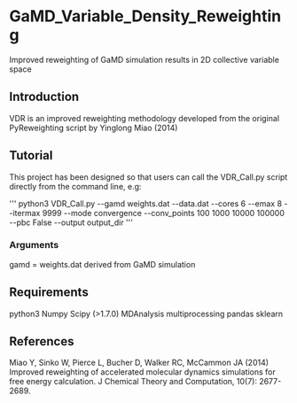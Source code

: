 # GaMD_Variable_Density_Reweighting
Improved reweighting of GaMD simulation results in 2D collective variable space

## Introduction
VDR is an improved reweighting methodology developed from the original PyReweighting script by Yinglong Miao (2014)

## Tutorial
This project has been designed so that users can call the VDR_Call.py script directly from the command line, e.g:

'''
python3 VDR_Call.py --gamd weights.dat --data.dat --cores 6 --emax 8 --itermax 9999 --mode convergence --conv_points 100 1000 10000 100000 --pbc False --output output_dir
'''

### Arguments
gamd = weights.dat derived from GaMD simulation


## Requirements
python3
Numpy
Scipy (>1.7.0)
MDAnalysis
multiprocessing
pandas
sklearn

## References
Miao Y, Sinko W, Pierce L, Bucher D, Walker RC, McCammon JA (2014) Improved reweighting of accelerated molecular dynamics simulations for free energy calculation. J Chemical Theory and Computation, 10(7): 2677-2689.
